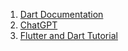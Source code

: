 1. [Dart Documentation](https://dart.dev/language)
2. [ChatGPT](https://chat.openai.com/share/f31e8c90-dcba-4fc1-a2ad-a4c0c53b013f)
3. [Flutter and Dart Tutorial](https://youtu.be/CzRQ9mnmh44?si=N_U8DNvpqMoio9G2)
